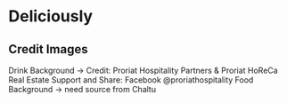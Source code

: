 # Deliciously


## Credit Images
Drink Background -> Credit: Proriat Hospitality Partners & Proriat HoReCa Real Estate Support and Share: Facebook @proriathospitality
Food Background -> need source from Chaltu